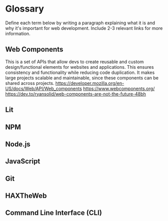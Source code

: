 # Glossary

Define each term below by writing a paragraph explaining what it is and why it's important for web development. Include 2-3 relevant links for more information.

## Web Components
This is a set of APIs that allow devs to create reusable and custom design/functional elements for websites and applications. This ensures consistency and functionality while reducing code duplication. It makes large projects scalable and maintainable, since these components can be shared across projects. 
https://developer.mozilla.org/en-US/docs/Web/API/Web_components
https://www.webcomponents.org/
https://dev.to/ryansolid/web-components-are-not-the-future-48bh

## Lit


## NPM


## Node.js


## JavaScript


## Git


## HAXTheWeb


## Command Line Interface (CLI)
